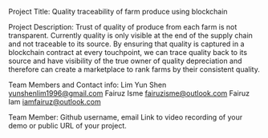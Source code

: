 Project Title:
Quality traceability of farm produce using blockchain

Project Description:
Trust of quality of produce from each farm is not transparent. Currently quality is only visible at the end of the supply chain and not traceable to its source. By ensuring that quality is captured in a blockchain contract at every touchpoint, we can trace quality back to its source and have visibility of the true owner of quality depreciation and therefore can create a marketplace to rank farms by their consistent quality.

Team Members and Contact info:
Lim Yun Shen yunshenlim1996@gmail.com
Fairuz Isme fairuzisme@outlook.com
Fairuz Iam iamfairuz@outlook.com

Team Member: 
Github username, email
Link to video recording of your demo or public URL of your project.
